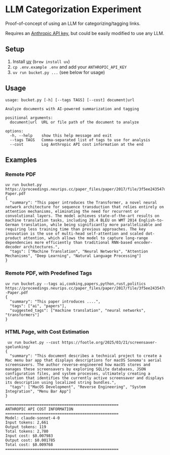 # LLM Categorization Experiment

Proof-of-concept of using an LLM for categorizing/tagging links.

Requires an [Anthropic API key](https://docs.anthropic.com/en/api/admin-api/apikeys/get-api-key), but could be easily modified to use any LLM.

## Setup

1. Install [uv](https://docs.astral.sh/uv/) (`brew install uv`)
2. `cp .env.example .env` and add your `ANTHROPIC_API_KEY`
3. `uv run bucket.py ...` (see below for usage)

## Usage

```
usage: bucket.py [-h] [--tags TAGS] [--cost] document|url

Analyze documents with AI-powered summarization and tagging

positional arguments:
  document|url  URL or file path of the document to analyze

options:
  -h, --help    show this help message and exit
  --tags TAGS   Comma-separated list of tags to use for analysis
  --cost        Log Anthropic API cost information at the end
```

## Examples

### Remote PDF

```
uv run bucket.py https://proceedings.neurips.cc/paper_files/paper/2017/file/3f5ee243547dee91fbd053c1c4a845aa-Paper.pdf
{
  "summary": "This paper introduces the Transformer, a novel neural network architecture for sequence transduction that relies entirely on attention mechanisms, eliminating the need for recurrent or convolutional layers. The model achieves state-of-the-art results on machine translation tasks, including 28.4 BLEU on WMT 2014 English-to-German translation, while being significantly more parallelizable and requiring less training time than previous approaches. The key innovation is the use of multi-head self-attention and scaled dot-product attention, which allows the model to capture long-range dependencies more efficiently than traditional RNN-based encoder-decoder architectures.",
  "tags": ["Machine Translation", "Neural Networks", "Attention Mechanisms", "Deep Learning", "Natural Language Processing"]
}
```

### Remote PDF, with Predefined Tags

```
uv run bucket.py --tags ai,cooking,papers,python,rust,politics https://proceedings.neurips.cc/paper_files/paper/2017/file/3f5ee243547dee91fbd053c1c4a845aa
-Paper.pdf
{
  "summary": "This paper introduces ....",
  "tags": ["ai", "papers"],
  "suggested_tags": ["machine translation", "neural networks", "transformers"]
}
```

### HTML Page, with Cost Estimation

```
 uv run bucket.py --cost https://footle.org/2025/03/21/screensaver-spelunking/
{
  "summary": "This document describes a technical project to create a Mac menu bar app that displays descriptions for macOS Sonoma's aerial screensavers. The author reverse-engineered how macOS stores and manages these screensavers by exploring SQLite databases, JSON configuration files, and system processes, ultimately creating a solution that identifies the currently active screensaver and displays its description using localized string bundles.",
  "tags": ["MacOS Development", "Reverse Engineering", "System Integration", "Menu Bar App"]
}

==================================================
ANTHROPIC API COST INFORMATION
==================================================
Model: claude-sonnet-4-0
Input tokens: 2,661
Output tokens: 119
Total tokens: 2,780
Input cost: $0.007983
Output cost: $0.001785
Total cost: $0.009768
==================================================
```

